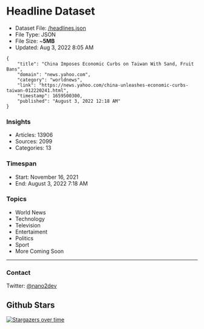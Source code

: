 # Headline Dataset

- Dataset File: [/headlines.json](https://raw.githubusercontent.com/fwd/news/master/headlines.json) 
- File Type: JSON
- File Size: ~**5MB**
- Updated: Aug 3, 2022 8:05 AM

```
{
    "title": "China Imposes Economic Curbs on Taiwan With Sand, Fruit Bans",
    "domain": "news.yahoo.com",
    "category": "worldnews",
    "link": "https://news.yahoo.com/china-unleashes-economic-curbs-taiwan-012220241.html",
    "timestamp": 1659500300,
    "published": "August 3, 2022 12:18 AM"
}
```

### Insights

- Articles: 13906
- Sources: 2099
- Categories: 13

### Timespan

- Start: November 16, 2021
- End: August 3, 2022 7:18 AM

### Topics

- World News
- Technology
- Television
- Entertaiment
- Politics
- Sport
- More Coming Soon

---

### Contact 

Twitter: [@nano2dev](https://twitter.com/nano2dev)

## Github Stars

[![Stargazers over time](https://starchart.cc/fwd/news.svg)](https://starchart.cc/fwd/news)
	